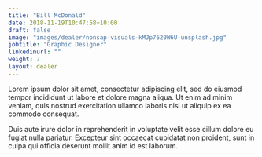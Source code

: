 ```yaml
---
title: "Bill McDonald"
date: 2018-11-19T10:47:58+10:00
draft: false
image: "images/dealer/nonsap-visuals-kMJp7620W6U-unsplash.jpg"
jobtitle: "Graphic Designer"
linkedinurl: ""
weight: 7
layout: dealer
---
```


Lorem ipsum dolor sit amet, consectetur adipiscing elit, sed do eiusmod tempor incididunt ut labore et dolore magna aliqua. Ut enim ad minim veniam, quis nostrud exercitation ullamco laboris nisi ut aliquip ex ea commodo consequat.

Duis aute irure dolor in reprehenderit in voluptate velit esse cillum dolore eu fugiat nulla pariatur. Excepteur sint occaecat cupidatat non proident, sunt in culpa qui officia deserunt mollit anim id est laborum.
